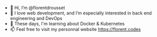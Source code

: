 - 👋 Hi, I’m @florentdrousset
- 👀 I love web development, and I’m especially interested in back end engineering and DevOps
- 🌱 These days, I'm learning about Docker & Kubernetes
- 📫 Feel free to visit my personnal website https://florent.codes

<!---
florentdrousset/florentdrousset is a ✨ special ✨ repository because its `README.md` (this file) appears on your GitHub profile.
You can click the Preview link to take a look at your changes.
--->
